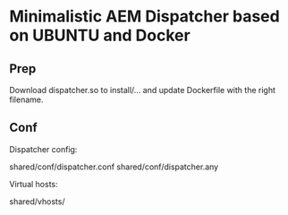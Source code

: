 # Minimalistic AEM Dispatcher based on UBUNTU and Docker

## Prep

Download dispatcher.so to install/... and update Dockerfile with the right filename.

## Conf

Dispatcher config: 

shared/conf/dispatcher.conf
shared/conf/dispatcher.any

Virtual hosts: 

shared/vhosts/


